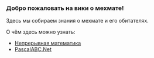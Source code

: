 ### Добро пожаловать на вики о мехмате!

Здесь мы собираем знания о мехмате и его обитателях.

О чём здесь можно узнать:

- [Непрерывная математика](Data/continious-math.md)
- <a href="https://github.com/johtai/mmcs-wiki-2021/blob/main/README.md">PascalABC.Net<a/>
